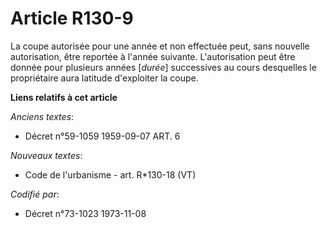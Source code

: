 # Article R130-9

La coupe autorisée pour une année et non effectuée peut, sans nouvelle autorisation, être reportée à l'année suivante.
L'autorisation peut être donnée pour plusieurs années [*durée*] successives au cours desquelles le propriétaire aura latitude
d'exploiter la coupe.

**Liens relatifs à cet article**

_Anciens textes_:

  - Décret n°59-1059 1959-09-07 ART. 6

_Nouveaux textes_:

  - Code de l'urbanisme - art. R*130-18 (VT)

_Codifié par_:

  - Décret n°73-1023 1973-11-08
